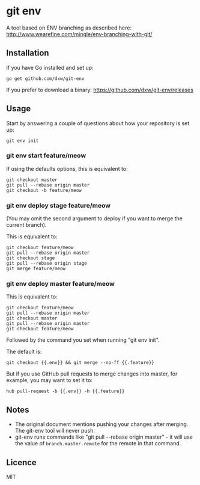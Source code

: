 # git env

A tool based on ENV branching as described here: http://www.wearefine.com/mingle/env-branching-with-git/

## Installation

If you have Go installed and set up:

    go get github.com/dxw/git-env

If you prefer to download a binary: https://github.com/dxw/git-env/releases

## Usage

Start by answering a couple of questions about how your repository is set up:

    git env init

### git env start feature/meow

If using the defaults options, this is equivalent to:

    git checkout master
    git pull --rebase origin master
    git checkout -b feature/meow

### git env deploy stage feature/meow

(You may omit the second argument to deploy if you want to merge the current branch).

This is equivalent to:

    git checkout feature/meow
    git pull --rebase origin master
    git checkout stage
    git pull --rebase origin stage
    git merge feature/meow

### git env deploy master feature/meow

This is equivalent to:

    git checkout feature/meow
    git pull --rebase origin master
    git checkout master
    git pull --rebase origin master
    git checkout feature/meow

Followed by the command you set when running "git env init".

The default is:

    git checkout {{.env}} && git merge --no-ff {{.feature}}

But if you use GitHub pull requests to merge changes into master, for example, you may want to set it to:

    hub pull-request -b {{.env}} -h {{.feature}}

## Notes

* The original document mentions pushing your changes after merging. The git-env tool will never push.
* git-env runs commands like "git pull --rebase origin master" - it will use the value of `branch.master.remote` for the remote in that command.

## Licence

MIT

